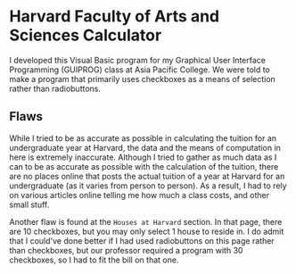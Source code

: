 # Harvard Faculty of Arts and Sciences Calculator
I developed this Visual Basic program for my Graphical User Interface Programming (GUIPROG) class at Asia Pacific College. We were told to make a program that primarily uses checkboxes as a means of selection rather than radiobuttons.

## Flaws
While I tried to be as accurate as possible in calculating the tuition for an undergraduate year at Harvard, the data and the means of computation in here is extremely inaccurate. Although I tried to gather as much data as I can to be as accurate as possible with the calculation of the tuition, there are no places online that posts the actual tuition of a year at Harvard for an undergraduate (as it varies from person to person). As a result, I had to rely on various articles online telling me how much a class costs, and other small stuff.

Another flaw is found at the `Houses at Harvard` section. In that page, there are 10 checkboxes, but you may only select 1 house to reside in. I do admit that I could've done better if I had used radiobuttons on this page rather than checkboxes, but our professor required a program with 30 checkboxes, so I had to fit the bill on that one.
